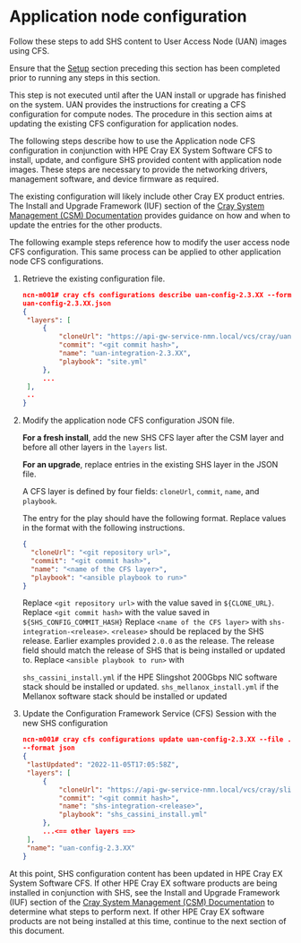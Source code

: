 
# Application node configuration

Follow these steps to add SHS content to User Access Node (UAN) images using CFS.

Ensure that the [Setup](setup.md#setup) section preceding this section has been completed prior to running any steps in this section.

This step is not executed until after the UAN install or upgrade has finished on the system. UAN provides the instructions for creating a CFS configuration for compute nodes. The procedure in this section aims at updating the existing CFS configuration for application nodes.

The following steps describe how to use the Application node CFS configuration in conjunction with HPE Cray EX System Software CFS to install, update, and configure SHS provided content with application node images. These steps are necessary to provide the networking drivers, management software, and device firmware as required.

The existing configuration will likely include other Cray EX product entries. The Install and Upgrade Framework (IUF) section of the [Cray System Management (CSM) Documentation](https://cray-hpe.github.io/docs-csm/en-14/operations/iuf/iuf/) provides guidance on how and when to update the entries for the other products.

The following example steps reference how to modify the user access node CFS configuration. This same process can be applied to other application node CFS configurations.

1. Retrieve the existing configuration file.

   ```json
   ncn-m001# cray cfs configurations describe uan-config-2.3.XX --format json | jq ". | {layers}" >
   uan-config-2.3.XX.json
   {
    "layers": [
        {
            "cloneUrl": "https://api-gw-service-nmn.local/vcs/cray/uan-config-management.git",
            "commit": "<git commit hash>",
            "name": "uan-integration-2.3.XX",
            "playbook": "site.yml"
        },
        ...
    ],
    ..
   }
   ```

2. Modify the application node CFS configuration JSON file.

   **For a fresh install**, add the new SHS CFS layer after the CSM layer and before all other layers in the `layers` list.

   **For an upgrade**, replace entries in the existing SHS layer in the JSON file.

   A CFS layer is defined by four fields: `cloneUrl`, `commit`, `name`, and `playbook`.

   The entry for the play should have the following format. Replace values in the format with the following instructions.

   ```json
   {
     "cloneUrl": "<git repository url>",
     "commit": "<git commit hash>",
     "name": "<name of the CFS layer>",
     "playbook": "<ansible playbook to run>"
   }
   ```

   Replace `<git repository url>` with the value saved in `${CLONE_URL}`.
   Replace `<git commit hash>` with the value saved in `${SHS_CONFIG_COMMIT_HASH}`
   Replace `<name of the CFS layer>` with `shs-integration-<release>`. `<release>` should be replaced by the SHS release. Earlier examples provided `2.0.0` as the release. The release field should match the release of SHS that is being installed or updated to.
   Replace `<ansible playbook to run>` with

   `shs_cassini_install.yml` if the HPE Slingshot 200Gbps NIC software stack should be installed or updated.
   `shs_mellanox_install.yml` if the Mellanox software stack should be installed or updated

3. Update the Configuration Framework Service (CFS) Session with the new SHS configuration

   ```json
   ncn-m001# cray cfs configurations update uan-config-2.3.XX --file ./uan-config-2.3.XX.json \
   --format json
   {
    "lastUpdated": "2022-11-05T17:05:58Z",
    "layers": [
        {
            "cloneUrl": "https://api-gw-service-nmn.local/vcs/cray/slingshot-host-software-config-management.git",
            "commit": "<git commit hash>",
            "name": "shs-integration-<release>",
            "playbook": "shs_cassini_install.yml"
        },
        ...<== other layers ==>
    ],
    "name": "uan-config-2.3.XX"
   }
   ```

At this point, SHS configuration content has been updated in HPE Cray EX System Software CFS. If other HPE Cray EX software products are being installed in conjunction with SHS, see the Install and Upgrade Framework (IUF) section of the [Cray System Management (CSM) Documentation](https://cray-hpe.github.io/docs-csm/en-14/operations/iuf/iuf/) to determine what steps to perform next. If other HPE Cray EX software products are not being installed at this time, continue to the next section of this document.

